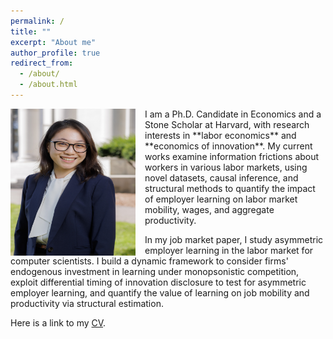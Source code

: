 ```yaml
---
permalink: /
title: ""
excerpt: "About me"
author_profile: true
redirect_from: 
  - /about/
  - /about.html
---
```


<!--![github small](/images/JM_profile.jpg) -->
<img src="/images/JM_profile.jpg" alt="drawing" width="200" height="235" style="float: left; padding-right:15px"/>  
I am a Ph.D. Candidate in Economics and a Stone Scholar at Harvard, with research interests in **labor economics** and **economics of innovation**. My current works examine information frictions about workers in various labor markets, using novel datasets, causal inference, and structural methods to quantify the impact of employer learning on labor market mobility, wages, and aggregate productivity. 

In my job market paper, I study asymmetric employer learning in the labor market for computer scientists. I build a dynamic framework to consider firms' endogenous investment in learning under monopsonistic competition, exploit differential timing of innovation disclosure to test for asymmetric employer learning, and quantify the value of learning on job mobility and productivity via structural estimation. 

Here is a link to my [CV](/files/AW_CV_2023.pdf). 

